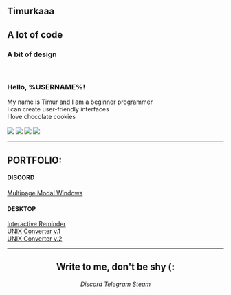 <section id="welcome">
  <div class="welcome-about-me">
    <h1>Timurkaaa</h1>
    <h2>A lot of code</h2>
    <h3>A bit of design</h3>
  </div>
  <br>
  <div class="welcome-dialog">
    <h3>Hello, %USERNAME%!</h3>
    <div class="welcome-dialog--item">
      <div>My name is Timur and I am a beginner programmer</div>
    </div>
    <div class="welcome-dialog--item">
      <div>I can create user-friendly interfaces</div>
    </div>
    <div class="welcome-dialog--item">
      <div>I love chocolate cookies</div>
    </div>
  </div>
  <br>
  <div class="welcome-skils">
    <img src="https://img.icons8.com/?size=60&id=Yfprg8CASXbD&format=png&color=000000">
    <img src="https://img.icons8.com/?size=60&id=9LzTKJEpw79X&format=png&color=000000">
    <img src="https://img.icons8.com/?size=60&id=52wKEsyyo49O&format=png&color=000000">
    <img src="https://img.icons8.com/?size=60&id=dRqM1lGcJv6U&format=png&color=000000">
  </div>
</section>
<hr>
<section>
  <h1>PORTFOLIO:</h1>
  <div class="discord">
    <h4>DISCORD</h4>
    <a href="https://github.com/Timurkaaaaaaa/multipage-modal-windows-disnake">Multipage Modal Windows</a>
  </div>
  <div class="desktop">
    <h4>DESKTOP</h4>
    <a href="https://github.com/Timurkaaaaaaa/GOS-Pamyatka">Interactive Reminder</a><br>
    <a href="https://github.com/Timurkaaaaaaa/UNIX-Time">UNIX Converter v.1</a><br>
    <a href="https://github.com/Timurkaaaaaaa/UNIX-Converter">UNIX Converter v.2</a>
  </div>
</section>
<hr>
<section>
  <center>
    <h1>Write to me, don't be shy (:</h1>
    <div class="my-contacts">
      <h6 class="my-contact--links">
        <a href="https://discordapp.com/users/771247907315384320/">Discord</a>
        <a href="https://t.me/Timurkaaa123">Telegram</a>
        <a href="https://steamcommunity.com/profiles/76561199379029828/">Steam</a>
      </h6>
    </div>
  </center>
</section>
